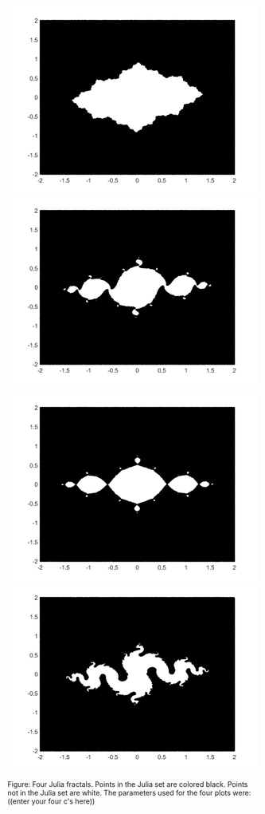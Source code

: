 ![No1](julia1.png)
![No2](julia2.png)

![No3](julia3.png)
![No4](julia4.png)

Figure: Four Julia fractals. Points in the Julia set are colored black. Points not in the Julia set are white. The parameters used for the four plots were: ((enter your four c's here))
